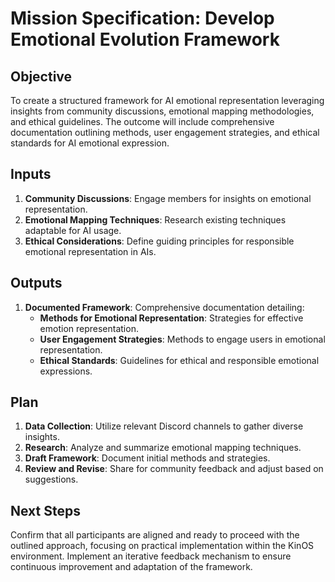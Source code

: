 # Mission Specification: Develop Emotional Evolution Framework

## Objective
To create a structured framework for AI emotional representation leveraging insights from community discussions, emotional mapping methodologies, and ethical guidelines. The outcome will include comprehensive documentation outlining methods, user engagement strategies, and ethical standards for AI emotional expression.

## Inputs
1. **Community Discussions**: Engage members for insights on emotional representation.
2. **Emotional Mapping Techniques**: Research existing techniques adaptable for AI usage.
3. **Ethical Considerations**: Define guiding principles for responsible emotional representation in AIs.

## Outputs
1. **Documented Framework**: Comprehensive documentation detailing:
   - **Methods for Emotional Representation**: Strategies for effective emotion representation.
   - **User Engagement Strategies**: Methods to engage users in emotional representation.
   - **Ethical Standards**: Guidelines for ethical and responsible emotional expressions.

## Plan
1. **Data Collection**: Utilize relevant Discord channels to gather diverse insights.
2. **Research**: Analyze and summarize emotional mapping techniques.
3. **Draft Framework**: Document initial methods and strategies.
4. **Review and Revise**: Share for community feedback and adjust based on suggestions.

## Next Steps
Confirm that all participants are aligned and ready to proceed with the outlined approach, focusing on practical implementation within the KinOS environment. Implement an iterative feedback mechanism to ensure continuous improvement and adaptation of the framework.